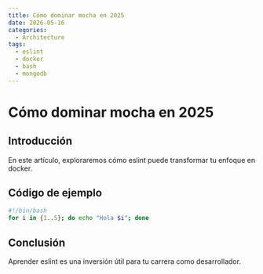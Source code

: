 ```yaml
---
title: Cómo dominar mocha en 2025
date: 2026-05-16
categories:
  - Architecture
tags:
  - eslint
  - docker
  - bash
  - mongodb
---
```


# Cómo dominar mocha en 2025

## Introducción

En este artículo, exploraremos cómo eslint puede transformar tu enfoque en docker.

## Código de ejemplo

```bash
#!/bin/bash
for i in {1..5}; do echo "Hola $i"; done
```

## Conclusión

Aprender eslint es una inversión útil para tu carrera como desarrollador.